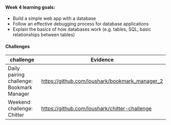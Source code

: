 #### Week 4 learning goals:

- Build a simple web app with a database
- Follow an effective debugging process for database applications
- Explain the basics of how databases work (e.g. tables, SQL, basic relationships between tables)


#### Challenges

| challenge                                      | Evidence                                        |
| -----------------------------------------------|-------------------------------------------------|
| Daily pairing challenge: Bookmark Manager      | https://github.com/loushark/bookmark_manager_2  |
| Weekend challenge: Chitter                     | https://github.com/loushark/chitter-challenge   |


